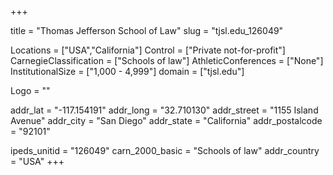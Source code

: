 
+++

title = "Thomas Jefferson School of Law"
slug = "tjsl.edu_126049"

Locations = ["USA","California"]
Control = ["Private not-for-profit"]
CarnegieClassification = ["Schools of law"]
AthleticConferences = ["None"]
InstitutionalSize = ["1,000 - 4,999"]
domain = ["tjsl.edu"]

Logo = ""

addr_lat = "-117.154191"
addr_long = "32.710130"
addr_street = "1155 Island Avenue"
addr_city = "San Diego"
addr_state = "California"
addr_postalcode = "92101"

ipeds_unitid = "126049"
carn_2000_basic = "Schools of law"
addr_country = "USA"
+++
    
